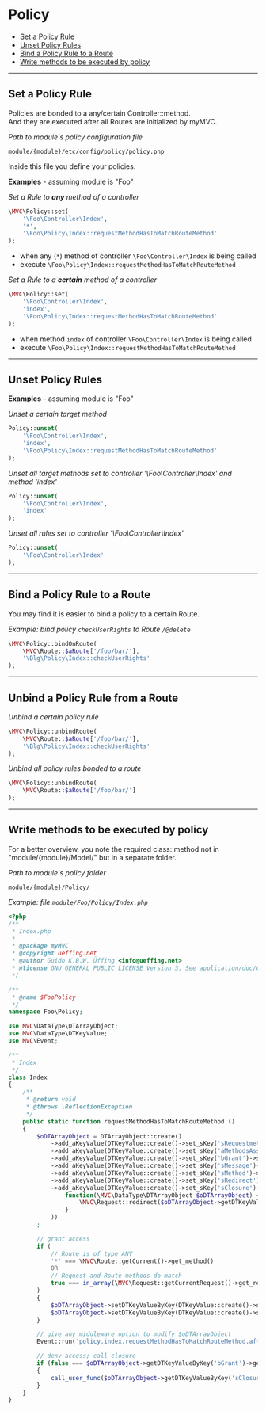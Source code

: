 
# Policy 

- [Set a Policy Rule](#Set-a-Policy-Rule)
- [Unset Policy Rules](#Unset-Policy-Rules)
- [Bind a Policy Rule to a Route](#Bind-a-Policy-Rule-to-a-Route)
- [Write methods to be executed by policy](#Write-methods-to-run)

------------------------------------------------------------------------------------------------------------------------

<a id="Set-a-Policy-Rule"></a>
## Set a Policy Rule

Policies are bonded to a any/certain Controller::method.  
And they are executed after all Routes are initialized by myMVC.

_Path to module's policy configuration file_
~~~
module/{module}/etc/config/policy/policy.php
~~~

Inside this file you define your policies.

**Examples** - assuming module is "Foo"

_Set a Rule to **any** method of a controller_   
~~~php
\MVC\Policy::set(
    '\Foo\Controller\Index', 
    '*',
    '\Foo\Policy\Index::requestMethodHasToMatchRouteMethod'
);
~~~
- when any (`*`) method of controller `\Foo\Controller\Index` is being called
- execute `\Foo\Policy\Index::requestMethodHasToMatchRouteMethod`

_Set a Rule to a **certain** method of a controller_
~~~php
\MVC\Policy::set(
    '\Foo\Controller\Index', 
    'index',
    '\Foo\Policy\Index::requestMethodHasToMatchRouteMethod'
);
~~~
- when method `index` of controller `\Foo\Controller\Index` is being called
- execute `\Foo\Policy\Index::requestMethodHasToMatchRouteMethod`

------------------------------------------------------------------------------------------------------------------------
<a id="Unset-Policy-Rules"></a>
## Unset Policy Rules

**Examples** - assuming module is "Foo"

_Unset a certain target method_  
~~~php
Policy::unset(
    '\Foo\Controller\Index', 
    'index', 
    '\Foo\Policy\Index::requestMethodHasToMatchRouteMethod'
);
~~~

_Unset all target methods set to controller '\Foo\Controller\Index' and method 'index'_  
~~~php
Policy::unset(
    '\Foo\Controller\Index', 
    'index'
);
~~~

_Unset all rules set to controller '\Foo\Controller\Index'_
~~~php
Policy::unset(
    '\Foo\Controller\Index'
);
~~~

------------------------------------------------------------------------------------------------------------------------

<a id="Bind-a-Policy-Rule-to-a-Route"></a>
## Bind a Policy Rule to a Route

You may find it is easier to bind a policy to a certain Route.

_Example: bind policy `checkUserRights` to Route `/@delete`_    
~~~php
\MVC\Policy::bindOnRoute(
    \MVC\Route::$aRoute['/foo/bar/'],
    '\Blg\Policy\Index::checkUserRights'
);
~~~

------------------------------------------------------------------------------------------------------------------------

<a id="Bind-a-Policy-Rule-to-a-Route"></a>
## Unbind a Policy Rule from a Route

_Unbind a certain policy rule_  
~~~php
\MVC\Policy::unbindRoute(
    \MVC\Route::$aRoute['/foo/bar/'],
    '\Blg\Policy\Index::checkUserRights'
);
~~~

_Unbind all policy rules bonded to a route_    
~~~php
\MVC\Policy::unbindRoute(
    \MVC\Route::$aRoute['/foo/bar/']
);
~~~

------------------------------------------------------------------------------------------------------------------------

<a id="Write-methods-to-run"></a>
## Write methods to be executed by policy

For a better overview, you note the required class::method not in "module/{module}/Model/" but in a separate folder.

_Path to module's policy folder_  
~~~
module/{module}/Policy/
~~~

_Example: file `module/Foo/Policy/Index.php`_  
~~~php
<?php
/**
 * Index.php
 *
 * @package myMVC
 * @copyright ueffing.net
 * @author Guido K.B.W. Üffing <info@ueffing.net>
 * @license GNU GENERAL PUBLIC LICENSE Version 3. See application/doc/COPYING
 */

/**
 * @name $FooPolicy
 */
namespace Foo\Policy;

use MVC\DataType\DTArrayObject;
use MVC\DataType\DTKeyValue;
use MVC\Event;

/**
 * Index
 */
class Index
{
    /**
     * @return void
     * @throws \ReflectionException
     */
	public static function requestMethodHasToMatchRouteMethod ()
	{
        $oDTArrayObject = DTArrayObject::create()
            ->add_aKeyValue(DTKeyValue::create()->set_sKey('sRequestmethod')->set_sValue(\MVC\Request::getCurrentRequest()->get_requestmethod()))
            ->add_aKeyValue(DTKeyValue::create()->set_sKey('aMethodsAssigned')->set_sValue(\MVC\Route::getCurrent()->get_methodsAssigned()))
            ->add_aKeyValue(DTKeyValue::create()->set_sKey('bGrant')->set_sValue(false))
            ->add_aKeyValue(DTKeyValue::create()->set_sKey('sMessage')->set_sValue('access denied'))
            ->add_aKeyValue(DTKeyValue::create()->set_sKey('sMethod')->set_sValue(__METHOD__))
            ->add_aKeyValue(DTKeyValue::create()->set_sKey('sRedirect')->set_sValue('/404/'))
            ->add_aKeyValue(DTKeyValue::create()->set_sKey('sClosure')->set_sValue(
                function(\MVC\DataType\DTArrayObject $oDTArrayObject) {
                    \MVC\Request::redirect($oDTArrayObject->getDTKeyValueByKey('sRedirect')->get_sValue());
                }
            ))
        ;

        // grant access
        if (
            // Route is of type ANY
            '*' === \MVC\Route::getCurrent()->get_method()
            OR
            // Request and Route methods do match
            true === in_array(\MVC\Request::getCurrentRequest()->get_requestmethod(), \MVC\Route::getCurrent()->get_methodsAssigned(), true)
        )
        {
            $oDTArrayObject->setDTKeyValueByKey(DTKeyValue::create()->set_sKey('bGrant')->set_sValue(true));
            $oDTArrayObject->setDTKeyValueByKey(DTKeyValue::create()->set_sKey('sMessage')->set_sValue('access granted'));
        }

        // give any middleware option to modify $oDTArrayObject
        Event::run('policy.index.requestMethodHasToMatchRouteMethod.after', $oDTArrayObject);

        // deny access; call closure
        if (false === $oDTArrayObject->getDTKeyValueByKey('bGrant')->get_sValue())
        {
            call_user_func($oDTArrayObject->getDTKeyValueByKey('sClosure')->get_sValue(), $oDTArrayObject);
        }
	}
}
~~~